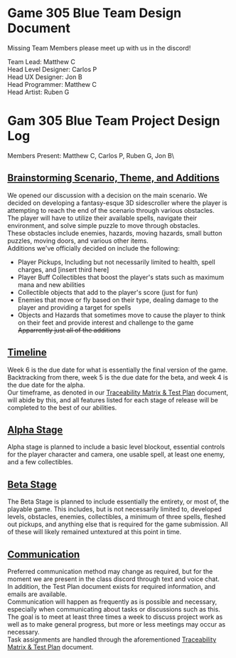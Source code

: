 # Game 305 Blue Team Design Document
Missing Team Members please meet up with us in the discord!

Team Lead: Matthew C\
Head Level Designer: Carlos P\
Head UX Designer: Jon B\
Head Programmer: Matthew C\
Head Artist: Ruben G

# Gam 305 Blue Team Project Design Log
Members Present: Matthew C, Carlos P, Ruben G, Jon B\
## <ins>Brainstorming Scenario, Theme, and Additions</ins>
We opened our discussion with a decision on the main scenario. We decided on developing a fantasy-esque 3D sidescroller where the player is attempting to reach the end of the scenario through various obstacles.\
The player will have to utilize their available spells, navigate their environment, and solve simple puzzle to move through obstacles.\
These obstacles include enemies, hazards, moving hazards, small button puzzles, moving doors, and various other items.\
Additions we've officially decided on include the following:
- Player Pickups, Including but not necessarily limited to health, spell charges, and \[insert third here]
- Player Buff Collectibles that boost the player's stats such as maximum mana and new abilities
- Collectible objects that add to the player's score (just for fun)
- Enemies that move or fly based on their type, dealing damage to the player and providing a target for spells
- Objects and Hazards that sometimes move to cause the player to think on their feet and provide interest and challenge to the game\
~~Apparrently just all of the additions~~

## <ins>Timeline</ins>
Week 6 is the due date for what is essentially the final version of the game. Backtracking from there, week 5 is the due date for the beta, and week 4 is the due date for the alpha.\
Our timeframe, as denoted in our [Traceability Matrix & Test Plan](https://docs.google.com/spreadsheets/d/1SxsREcejOCHreUQ_BOJgph043edeALFdYJSkJ14a3J0/edit?gid=1693832793#gid=1693832793) document, will abide by this,
and all features listed for each stage of release will be completed to the best of our abilities.

## <ins>Alpha Stage</ins>
Alpha stage is planned to include a basic level blockout, essential controls for the player character and camera, one usable spell, at least one enemy, and a few collectibles.

## <ins>Beta Stage</ins>
The Beta Stage is planned to include essentially the entirety, or most of, the playable game. This includes, but is not necessarily limited to, developed levels, obstacles, enemies, collectibles,
a minimum of three spells, fleshed out pickups, and anything else that is required for the game submission. All of these will likely remained untextured at this point in time.

## <ins>Communication</ins>
Preferred communication method may change as required, but for the moment we are present in the class discord through text and voice chat.\
In addition, the Test Plan document exists for required information, and emails are available.\
Communication will happen as frequently as is possible and necessary, especially when communicating about tasks or discussions such as this.\
The goal is to meet at least three times a week to discuss project work as well as to make general progress, but more or less meetings may occur as necessary.\
Task assignments are handled through the aforementioned [Traceability Matrix & Test Plan](https://docs.google.com/spreadsheets/d/1SxsREcejOCHreUQ_BOJgph043edeALFdYJSkJ14a3J0/edit?gid=1693832793#gid=1693832793) document.
